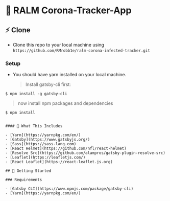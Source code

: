 # 🍃 RALM Corona-Tracker-App

## ⚡ Clone

- Clone this repo to your local machine using `https://github.com/RMrobb1e/ralm-corona-infected-tracker.git`

### Setup

- You should have yarn installed on your local machine.
  > Install gatsby-cli first:

```shell
$ npm install -g gatsby-cli
```

> now install npm packages and dependencies

```shell
$ npm install


#### 🧰 What This Includes

- [Yarn](https://yarnpkg.com/en/)
- [Gatsby](https://www.gatsbyjs.org/)
- [Sass](https://sass-lang.com)
- [React Helmet](https://github.com/nfl/react-helmet)
- [Resolve Src](https://github.com/alampros/gatsby-plugin-resolve-src)
- [Leaflet](https://leafletjs.com/)
- [React Leaflet](https://react-leaflet.js.org)

## 🚀 Getting Started

### Requirements

- [Gatsby CLI](https://www.npmjs.com/package/gatsby-cli)
- [Yarn](https://yarnpkg.com/en/)
```
